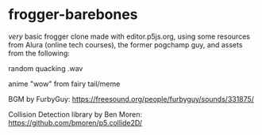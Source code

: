 # frogger-barebones
_very_ basic frogger clone
made with editor.p5js.org, using some resources from Alura (online tech courses), the former pogchamp guy, and assets from the following:

random quacking .wav

anime "wow" from fairy tail/meme

BGM by FurbyGuy: https://freesound.org/people/furbyguy/sounds/331875/

Collision Detection library by Ben Moren: https://github.com/bmoren/p5.collide2D/
